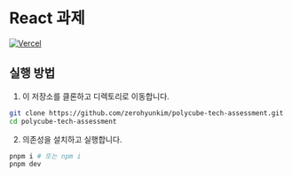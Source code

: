 # React 과제

[![Vercel](https://img.shields.io/badge/Vercel-000000?style=flat-square&logo=vercel&logoColor=white)](https://polycube-tech-assessment.vercel.app/)

## 실행 방법

1. 이 저장소를 클론하고 디렉토리로 이동합니다.

```sh
git clone https://github.com/zerohyunkim/polycube-tech-assessment.git
cd polycube-tech-assessment
```

2. 의존성을 설치하고 실행합니다.

```sh
pnpm i # 또는 npm i
pnpm dev
```
